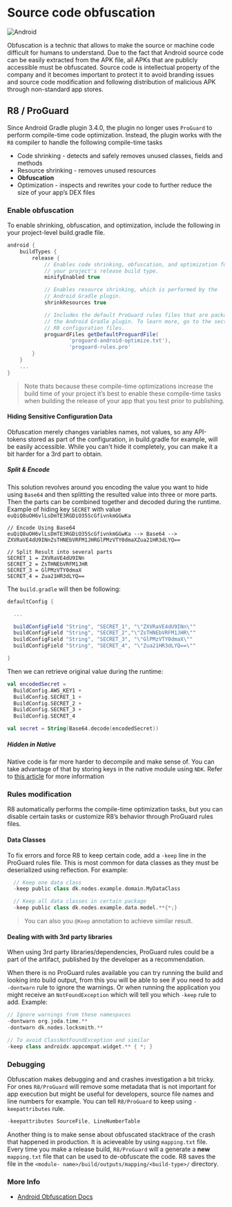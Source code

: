 # Source code obfuscation

![Android](https://img.shields.io/badge/platform-android-success)

Obfuscation is a technic that allows to make the source or machine code difficult for humans to understand. Due to the fact that Android source code can be easily extracted from the APK file, all APKs that are publicly accessible must be obfuscated. Source code is intellectual property of the company and it becomes important to protect it to avoid branding issues and source code modification and following distribution of malicious APK through non-standard app stores.

## R8 / ProGuard

Since Android Gradle plugin 3.4.0, the plugin no longer uses `ProGuard` to perform compile-time code optimization. Instead, the plugin works with the `R8` compiler to handle the following compile-time tasks

- Code shrinking -  detects and safely removes unused classes, fields and methods
- Resource shrinking -  removes unused resources
- **Obfuscation**
- Optimization - inspects and rewrites your code to further reduce the size of your app’s DEX files

### Enable obfuscation

To enable shrinking, obfuscation, and optimization, include the following in your project-level build.gradle file.

```groovy
android {
    buildTypes {
        release {
            // Enables code shrinking, obfuscation, and optimization for only
            // your project's release build type.
            minifyEnabled true

            // Enables resource shrinking, which is performed by the
            // Android Gradle plugin.
            shrinkResources true

            // Includes the default ProGuard rules files that are packaged with
            // the Android Gradle plugin. To learn more, go to the section about
            // R8 configuration files.
            proguardFiles getDefaultProguardFile(
                    'proguard-android-optimize.txt'),
                    'proguard-rules.pro'
        }
    }
    ...
}
```

> Note thats because these compile-time optimizations increase the build time of your project it’s best to enable these compile-time tasks when building the release of your app that you test prior to publishing.

#### Hiding Sensitive Configuration Data

Obfuscation merely changes variables names, not values, so any API-tokens stored as part of the configuration, in build.gradle for example, will be easily accessible. While you can't hide it completely, you can make it a bit harder for a 3rd part to obtain.

##### Split & Encode

This solution revolves around you encoding the value you want to hide using `Base64` and then splitting the resulted value into three or more parts. Then the parts can be combined together and decoded during the runtime. Example of hiding key `SECRET` with value `euQiQ8uOH6vlLsDmTE3RGDiO35ScGfivnkmGGwKa`

```text
// Encode Using Base64
euQiQ8uOH6vlLsDmTE3RGDiO35ScGfivnkmGGwKa --> Base64 --> ZXVRaVE4dU9INnZsTHNEbVRFM1JHRGlPMzVTY0dmaXZua21HR3dLYQ==

// Split Result into several parts
SECRET_1 = ZXVRaVE4dU9INn
SECRET_2 = ZsTHNEbVRFM1JHR
SECRET_3 = GlPMzVTY0dmaX
SECRET_4 = Zua21HR3dLYQ==
```

The `build.gradle` will then be following:

```groovy
defaultConfig {

  ...

  buildConfigField "String", "SECRET_1", "\"ZXVRaVE4dU9INn\""
  buildConfigField "String", "SECRET_2","\"ZsTHNEbVRFM1JHR\""
  buildConfigField "String", "SECRET_3", "\"GlPMzVTY0dmaX\""
  buildConfigField "String", "SECRET_4", "\"Zua21HR3dLYQ==\""

}
```

Then we can retrieve original value during the runtime:

```kotlin
val encodedSecret =
  BuildConfig.AWS_KEY1 +
  BuildConfig.SECRET_1 +
  BuildConfig.SECRET_2 +
  BuildConfig.SECRET_3 +
  BuildConfig.SECRET_4

val secret = String(Base64.decode(encodedSecret))

```

##### Hidden in Native

Native code is far more harder to decompile and make sense of. You can take advantage of that by storing keys in the native module using `NDK`. Refer to [this article](https://medium.com/programming-lite/securing-api-keys-in-android-app-using-ndk-native-development-kit-7aaa6c0176be) for more information

### Rules modification

R8 automatically performs the compile-time optimization tasks, but you can disable certain tasks or customize R8’s behavior through ProGuard rules files.

#### Data Classes

To fix errors and force R8 to keep certain code, add a `-keep` line in the ProGuard rules file. This is most common for data classes as they must be deserialized using reflection.  For example:

```groovy
  // Keep one data class
  -keep public class dk.nodes.example.domain.MyDataClass

  // Keep all data classes in certain package
  -keep public class dk.nodes.example.data.model.**{*;}
  ```

> You can also you `@Keep` annotation to achieve similar result.

#### Dealing with with 3rd party libraries

When using 3rd party libraries/dependencies, ProGuard rules could be a part of the artifact, published by the developer as a recommendation.

When there is no ProGuard rules available you can try running the build and looking into build output, from this you will be able to see if you need to add `-dontwarn` rule to ignore the warnings. Or when running the application you might receive an `NotFoundException` which will tell you which `-keep` rule to add. Example:

```groovy
// Ignore warnings from these namespaces
-dontwarn org.joda.time.**
-dontwarn dk.nodes.locksmith.**

// To avoid ClassNotFoundException and similar
-keep class androidx.appcompat.widget.** { *; }
```

### Debugging

Obfuscation makes debugging and and crashes investigation a bit tricky. For ones `R8/ProGuard` will remove some metadata that is not important for app execution but might be useful for developers, source file names and line numbers for example. You can tell `R8/ProGuard` to keep using `-keepattributes` rule.

```groovy
-keepattributes SourceFile, LineNumberTable

```

Another thing is to make sense about obfuscated stacktrace of the crash that happened in production. It is acieveable by using `mapping.txt` file. Every time you make a release build, `R8/ProGuard` will a generate a **new** `mapping.txt` file that can be used to de-obfuscate the code. R8 saves the file in the `<module- name>/build/outputs/mapping/<build-type>/` directory.

### More Info

- [Android Obfuscation Docs](https://developer.android.com/studio/build/shrink-code.html#decode-stack-trace)
